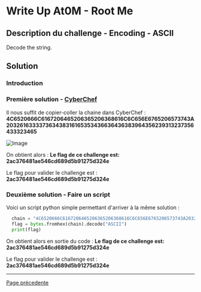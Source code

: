 # Write Up At0M - Root Me

## Description du challenge - Encoding - ASCII

Decode the string.

## Solution

### Introduction 

### Première solution - [CyberChef](https://gchq.github.io/CyberChef/)

Il nous suffit de copier-coller la chaine dans CyberChef : <b>4C6520666C6167206465206365206368616C6C656E6765206573743A203261633337363438316165353436636436383964356239313237356433323465</b>

![Image](https://marc-emmanuel9.github.io/Root%20Me/Cryptanalysis/Encoding%20-%20ASCII/Ressources/PhotoChef.jpg)

On obtient alors : <b>Le flag de ce challenge est: 2ac376481ae546cd689d5b91275d324e</b>

Le flag pour valider le challenge est : <b>2ac376481ae546cd689d5b91275d324e</b>

### Deuxième solution - Faire un script

Voici un script python simple permettant d'arriver à la même solution :

```python
  chain = "4C6520666C6167206465206365206368616C6C656E6765206573743A203261633337363438316165353436636436383964356239313237356433323465"
  flag = bytes.fromhex(chain).decode("ASCII")
  print(flag)
```

On obtient alors en sortie du code : <b>Le flag de ce challenge est: 2ac376481ae546cd689d5b91275d324e</b>

Le flag pour valider le challenge est : <b>2ac376481ae546cd689d5b91275d324e</b>

-------------
[Page précedente](https://marc-emmanuel9.github.io/Root%20Me/)